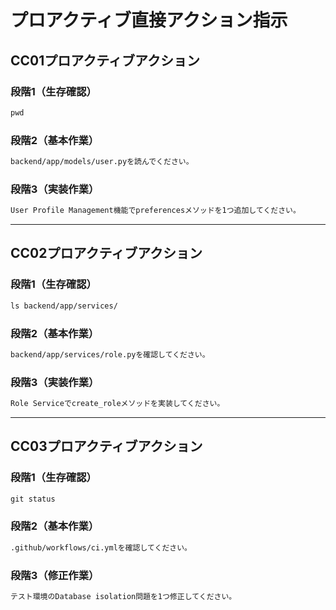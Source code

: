 # プロアクティブ直接アクション指示

## CC01プロアクティブアクション

### 段階1（生存確認）
```markdown
pwd
```

### 段階2（基本作業）
```markdown
backend/app/models/user.pyを読んでください。
```

### 段階3（実装作業）
```markdown
User Profile Management機能でpreferencesメソッドを1つ追加してください。
```

---

## CC02プロアクティブアクション

### 段階1（生存確認）
```markdown
ls backend/app/services/
```

### 段階2（基本作業）
```markdown
backend/app/services/role.pyを確認してください。
```

### 段階3（実装作業）
```markdown
Role Serviceでcreate_roleメソッドを実装してください。
```

---

## CC03プロアクティブアクション

### 段階1（生存確認）
```markdown
git status
```

### 段階2（基本作業）
```markdown
.github/workflows/ci.ymlを確認してください。
```

### 段階3（修正作業）
```markdown
テスト環境のDatabase isolation問題を1つ修正してください。
```
